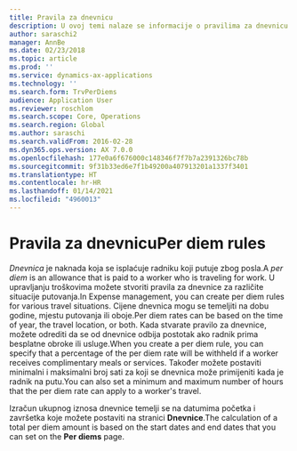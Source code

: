 ```yaml
---
title: Pravila za dnevnicu
description: U ovoj temi nalaze se informacije o pravilima za dnevnicu.
author: saraschi2
manager: AnnBe
ms.date: 02/23/2018
ms.topic: article
ms.prod: ''
ms.service: dynamics-ax-applications
ms.technology: ''
ms.search.form: TrvPerDiems
audience: Application User
ms.reviewer: roschlom
ms.search.scope: Core, Operations
ms.search.region: Global
ms.author: saraschi
ms.search.validFrom: 2016-02-28
ms.dyn365.ops.version: AX 7.0.0
ms.openlocfilehash: 177e0a6f676000c148346f7f7b7a2391326bc78b
ms.sourcegitcommit: 9f31b33ed6e7f1b49200a407913201a1337f3401
ms.translationtype: HT
ms.contentlocale: hr-HR
ms.lasthandoff: 01/14/2021
ms.locfileid: "4960013"
---
```

# <a name="per-diem-rules"></a><span data-ttu-id="0c432-103">Pravila za dnevnicu</span><span class="sxs-lookup"><span data-stu-id="0c432-103">Per diem rules</span></span>

<span data-ttu-id="0c432-104">*Dnevnica* je naknada koja se isplaćuje radniku koji putuje zbog posla.</span><span class="sxs-lookup"><span data-stu-id="0c432-104">A *per diem* is an allowance that is paid to a worker who is traveling for work.</span></span> <span data-ttu-id="0c432-105">U upravljanju troškovima možete stvoriti pravila za dnevnice za različite situacije putovanja.</span><span class="sxs-lookup"><span data-stu-id="0c432-105">In Expense management, you can create per diem rules for various travel situations.</span></span> <span data-ttu-id="0c432-106">Cijene dnevnica mogu se temeljiti na dobu godine, mjestu putovanja ili oboje.</span><span class="sxs-lookup"><span data-stu-id="0c432-106">Per diem rates can be based on the time of year, the travel location, or both.</span></span> <span data-ttu-id="0c432-107">Kada stvarate pravilo za dnevnice, možete odrediti da se od dnevnice odbija postotak ako radnik prima besplatne obroke ili usluge.</span><span class="sxs-lookup"><span data-stu-id="0c432-107">When you create a per diem rule, you can specify that a percentage of the per diem rate will be withheld if a worker receives complimentary meals or services.</span></span> <span data-ttu-id="0c432-108">Također možete postaviti minimalni i maksimalni broj sati za koji se dnevnica može primijeniti kada je radnik na putu.</span><span class="sxs-lookup"><span data-stu-id="0c432-108">You can also set a minimum and maximum number of hours that the per diem rate can apply to a worker's travel.</span></span>

<span data-ttu-id="0c432-109">Izračun ukupnog iznosa dnevnice temelji se na datumima početka i završetka koje možete postaviti na stranici **Dnevnice**.</span><span class="sxs-lookup"><span data-stu-id="0c432-109">The calculation of a total per diem amount is based on the start dates and end dates that you can set on the **Per diems** page.</span></span>
